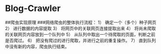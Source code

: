 # Blog-Crawler
##爬虫实现原理
###网络爬虫的整体执行流程：
1） 确定一个（多个）种子网页
2） 进行数据的内容提取
3） 将网页中的关联网页连接提取出来
4） 将尚未爬取的关联网页内容放到一个队列中
5） 从队列中取出一个待爬取的页面，判断之前是否爬过。
6） 把没有爬过的进行爬取，并进行之前的重复操作。
7） 直到队列中没有新的内容，爬虫执行结束。
